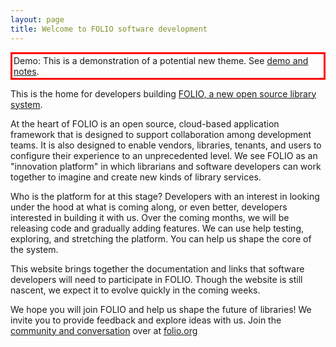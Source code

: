 ```yaml
---
layout: page
title: Welcome to FOLIO software development
---
```


<div style="border: 3px solid red; padding: 2px;">
Demo: This is a demonstration of a potential new theme.
See <a href="demo-theme-cjt">demo and notes</a>.
</div>

This is the home for developers building [FOLIO, a new open source library
system](https://www.folio.org/).

At the heart of FOLIO is an open source, cloud-based application framework that
is designed to support collaboration among development teams.  It is also
designed to enable vendors, libraries, tenants, and users to configure their
experience to an unprecedented level.  We see FOLIO as an "innovation platform"
in which librarians and software developers can work together to imagine and
create new kinds of library services.

Who is the platform for at this stage?  Developers with an interest in looking
under the hood at what is coming along, or even better, developers interested
in building it with us.  Over the coming months, we will be releasing code and
gradually adding features.  We can use help testing, exploring, and stretching
the platform.  You can help us shape the core of the system.

This website brings together the documentation and links that software
developers will need to participate in FOLIO.  Though the website is still
nascent, we expect it to evolve quickly in the coming weeks.

We hope you will join FOLIO and help us shape the future of libraries!  We
invite you to provide feedback and explore ideas with us.  Join the
[community and conversation](community) over at [folio.org](https://www.folio.org/)

